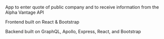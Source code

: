 App to enter quote of public company and to receive information from the Alpha Vantage API

Frontend built on React & Bootstrap

Backend built on GraphQL, Apollo, Express, React, and Bootstrap
